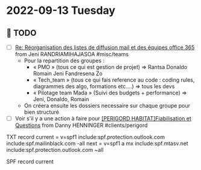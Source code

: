 # 2022-09-13 Tuesday

## 📆 TODO
- [ ] [Re: Réorganisation des listes de diffusion mail et des équipes office 365](message://%3cPAZP264MB233564158EDBCA13955C3617D26B9@PAZP264MB2335.FRAP264.PROD.OUTLOOK.COM%3e) from Jeni RANDRIAMIHAJASOA #misc/teams 
	- Pour la repartition des groupes :
		-   « PMO » (tous ce qui est gestion de projet) => Rantsa Donaldo Romain Jeni Fandresena Zo
		-   « Tech_team » (tous ce qui fais reference au code : coding rules, diagrammes des algo, formations etc.…) => tous les devs
		-   « Pilotage team Mada » (Suivi des budgets + performance) => Jeni, Donaldo, Romain
	-   On créera ensuite les dossiers necessaire sur chaque groupe pour bien structuré 
- [ ] Voir s'il y a une action à faire pour [[PERIGORD HABITAT]Fiabilisation et Questions](message://%3c488c9db624d34328b2fb49e2a460146c@perigordhabitat.fr%3e) from Danny HENNINGER #clients/perigord

TXT record 
	current = v=spf1 include:spf.protection.outlook.com include:spf.mailinblack.com -all
	next = v=spf1 a mx include:spf.mtasv.net include:spf.protection.outlook.com ~all

SPF record
	current 